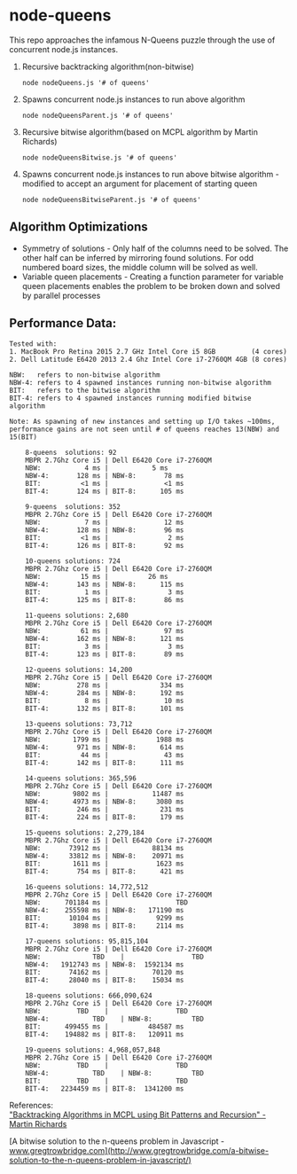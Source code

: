 
# node-queens
This repo approaches the infamous N-Queens puzzle through the use of concurrent node.js instances.

1. Recursive backtracking algorithm(non-bitwise)

       node nodeQueens.js '# of queens'
           
1. Spawns concurrent node.js instances to run above algorithm

       node nodeQueensParent.js '# of queens'
           
1. Recursive bitwise algorithm(based on MCPL algorithm by Martin Richards)

       node nodeQueensBitwise.js '# of queens'

1. Spawns concurrent node.js instances to run above bitwise algorithm - modified to accept an argument for placement of starting queen 

       node nodeQueensBitwiseParent.js '# of queens'

## Algorithm Optimizations
* Symmetry of solutions - Only half of the columns need to be solved. The other half can be inferred by mirroring found solutions. For odd numbered board sizes, the middle column will be solved as well.
* Variable queen placements - Creating a function parameter for variable queen placements enables the problem to be broken down and solved by parallel processes
  
## Performance Data:  
	Tested with:
	1. MacBook Pro Retina 2015 2.7 GHz Intel Core i5 8GB         (4 cores)
 	2. Dell Latitude E6420 2013 2.4 Ghz Intel Core i7-2760QM 4GB (8 cores)
	
 	NBW:   refers to non-bitwise algorithm
	NBW-4: refers to 4 spawned instances running non-bitwise algorithm 
	BIT:   refers to the bitwise algorithm
	BIT-4: refers to 4 spawned instances running modified bitwise algorithm

	Note: As spawning of new instances and setting up I/O takes ~100ms, performance gains are not seen until # of queens reaches 13(NBW) and 15(BIT)

		8-queens  solutions: 92
		MBPR 2.7Ghz Core i5	| Dell E6420 Core i7-2760QM
		NBW:           4 ms	|  	        5 ms
		NBW-4:       128 ms	| NBW-8:       78 ms
		BIT:          <1 ms	|    	       <1 ms
		BIT-4:       124 ms	| BIT-8:      105 ms

		9-queens  solutions: 352
		MBPR 2.7Ghz Core i5	| Dell E6420 Core i7-2760QM
		NBW:           7 ms	|              12 ms
		NBW-4:       128 ms	| NBW-8:       96 ms
		BIT:          <1 ms	|               2 ms
		BIT-4:       126 ms	| BIT-8:       92 ms

		10-queens solutions: 724
		MBPR 2.7Ghz Core i5	| Dell E6420 Core i7-2760QM
		NBW:          15 ms	|	       26 ms
		NBW-4:       143 ms	| NBW-8:      115 ms
		BIT:           1 ms	|               3 ms
		BIT-4:       125 ms	| BIT-8:       86 ms

		11-queens solutions: 2,680
		MBPR 2.7Ghz Core i5	| Dell E6420 Core i7-2760QM
		NBW:          61 ms	|              97 ms
		NBW-4:       162 ms	| NBW-8:      121 ms
		BIT:           3 ms	|               3 ms
		BIT-4:       123 ms	| BIT-8:       89 ms

		12-queens solutions: 14,200
		MBPR 2.7Ghz Core i5	| Dell E6420 Core i7-2760QM
		NBW:         278 ms	|             334 ms
		NBW-4:       284 ms	| NBW-8:      192 ms
		BIT:           8 ms	|              10 ms
		BIT-4:       132 ms	| BIT-8:      101 ms

		13-queens solutions: 73,712
		MBPR 2.7Ghz Core i5	| Dell E6420 Core i7-2760QM
		NBW:        1799 ms	|            1988 ms
		NBW-4:       971 ms	| NBW-8:      614 ms
		BIT:          44 ms	|              43 ms
		BIT-4:       142 ms	| BIT-8:      111 ms

		14-queens solutions: 365,596
		MBPR 2.7Ghz Core i5	| Dell E6420 Core i7-2760QM
		NBW:        9802 ms	|           11487 ms
		NBW-4:      4973 ms	| NBW-8:     3080 ms
		BIT:         246 ms	|             231 ms
		BIT-4:       224 ms	| BIT-8:      179 ms

		15-queens solutions: 2,279,184
		MBPR 2.7Ghz Core i5	| Dell E6420 Core i7-2760QM
		NBW:       73912 ms	|           88134 ms
		NBW-4:     33812 ms	| NBW-8:    20971 ms
		BIT:        1611 ms	|            1623 ms
		BIT-4:       754 ms	| BIT-8:      421 ms

		16-queens solutions: 14,772,512
		MBPR 2.7Ghz Core i5	| Dell E6420 Core i7-2760QM
		NBW:      701184 ms	|     	          TBD   
		NBW-4:    255598 ms	| NBW-8:   171190 ms
		BIT:       10104 ms	|            9299 ms
		BIT-4:      3898 ms	| BIT-8:     2114 ms

		17-queens solutions: 95,815,104
		MBPR 2.7Ghz Core i5	| Dell E6420 Core i7-2760QM
		NBW:	         TBD	|                 TBD
		NBW-4:   1912743 ms	| NBW-8:  1592134 ms
		BIT:       74162 ms	|           70120 ms
		BIT-4:     28040 ms	| BIT-8:    15034 ms

		18-queens solutions: 666,090,624
		MBPR 2.7Ghz Core i5	| Dell E6420 Core i7-2760QM
		NBW:		 TBD	|                 TBD
		NBW-4:           TBD	| NBW-8:          TBD
		BIT:      499455 ms	|          484587 ms
		BIT-4:    194882 ms	| BIT-8:   120911 ms   

		19-queens solutions: 4,968,057,848
		MBPR 2.7Ghz Core i5	| Dell E6420 Core i7-2760QM
		NBW:		 TBD	|                 TBD
		NBW-4:           TBD	| NBW-8:          TBD
		BIT:		 TBD	|                 TBD
		BIT-4:   2234459 ms	| BIT-8:  1341200 ms



References:  
["Backtracking Algorithms in MCPL using Bit Patterns and Recursion" - Martin Richards](http://citeseerx.ist.psu.edu/viewdoc/download?doi=10.1.1.51.7113&rep=rep1&type=pdf)

[A bitwise solution to the n-queens problem in Javascript - www.gregtrowbridge.com](http://www.gregtrowbridge.com/a-bitwise-solution-to-the-n-queens-problem-in-javascript/)

